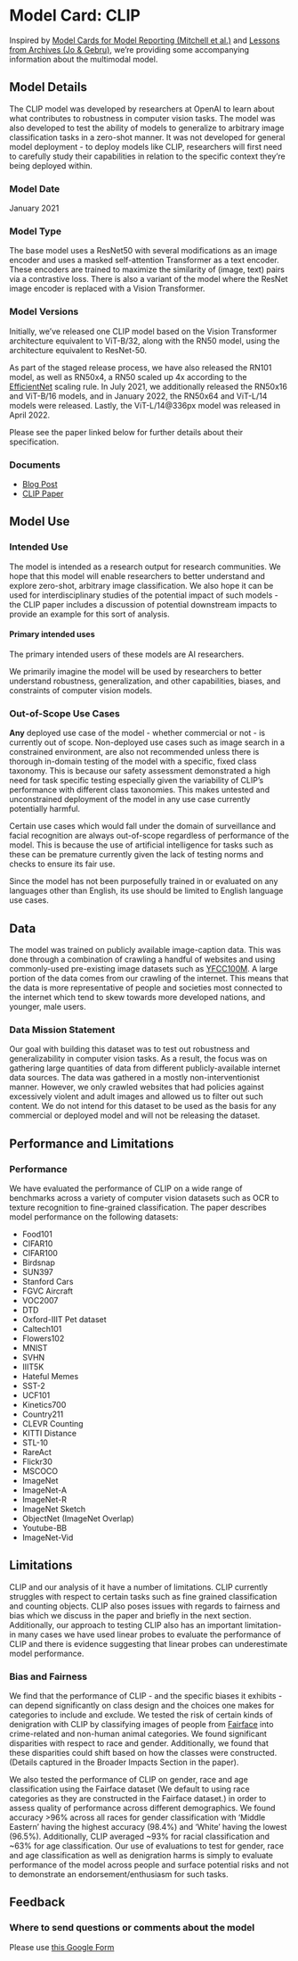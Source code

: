# Model Card: CLIP

Inspired by [Model Cards for Model Reporting (Mitchell et al.)](https://arxiv.org/abs/1810.03993) and [Lessons from Archives (Jo & Gebru)](https://arxiv.org/pdf/1912.10389), we’re providing some accompanying information about the multimodal model.

## Model Details

The CLIP model was developed by researchers at OpenAI to learn about what contributes to robustness in computer vision tasks. The model was also developed to test the ability of models to generalize to arbitrary image classification tasks in a zero-shot manner. It was not developed for general model deployment - to deploy models like CLIP, researchers will first need to carefully study their capabilities in relation to the specific context they’re being deployed within.

### Model Date

January 2021

### Model Type

The base model uses a ResNet50 with several modifications as an image encoder and uses a masked self-attention Transformer as a text encoder. These encoders are trained to maximize the similarity of (image, text) pairs via a contrastive loss. There is also a variant of the model where the ResNet image encoder is replaced with a Vision Transformer.

### Model Versions

Initially, we’ve released one CLIP model based on the Vision Transformer architecture equivalent to ViT-B/32, along with the RN50 model, using the architecture equivalent to ResNet-50.

As part of the staged release process, we have also released the RN101 model, as well as RN50x4, a RN50 scaled up 4x according to the [EfficientNet](https://arxiv.org/abs/1905.11946) scaling rule. In July 2021, we additionally released the RN50x16 and ViT-B/16 models, and in January 2022, the RN50x64 and ViT-L/14 models were released. Lastly, the ViT-L/14@336px model was released in April 2022.

Please see the paper linked below for further details about their specification.

### Documents

- [Blog Post](https://openai.com/blog/clip/)
- [CLIP Paper](https://arxiv.org/abs/2103.00020)

## Model Use

### Intended Use

The model is intended as a research output for research communities. We hope that this model will enable researchers to better understand and explore zero-shot, arbitrary image classification. We also hope it can be used for interdisciplinary studies of the potential impact of such models - the CLIP paper includes a discussion of potential downstream impacts to provide an example for this sort of analysis.

#### Primary intended uses

The primary intended users of these models are AI researchers.

We primarily imagine the model will be used by researchers to better understand robustness, generalization, and other capabilities, biases, and constraints of computer vision models.

### Out-of-Scope Use Cases

**Any** deployed use case of the model - whether commercial or not - is currently out of scope. Non-deployed use cases such as image search in a constrained environment, are also not recommended unless there is thorough in-domain testing of the model with a specific, fixed class taxonomy. This is because our safety assessment demonstrated a high need for task specific testing especially given the variability of CLIP’s performance with different class taxonomies. This makes untested and unconstrained deployment of the model in any use case currently potentially harmful.

Certain use cases which would fall under the domain of surveillance and facial recognition are always out-of-scope regardless of performance of the model. This is because the use of artificial intelligence for tasks such as these can be premature currently given the lack of testing norms and checks to ensure its fair use.

Since the model has not been purposefully trained in or evaluated on any languages other than English, its use should be limited to English language use cases.

## Data

The model was trained on publicly available image-caption data. This was done through a combination of crawling a handful of websites and using commonly-used pre-existing image datasets such as [YFCC100M](http://projects.dfki.uni-kl.de/yfcc100m/). A large portion of the data comes from our crawling of the internet. This means that the data is more representative of people and societies most connected to the internet which tend to skew towards more developed nations, and younger, male users.

### Data Mission Statement

Our goal with building this dataset was to test out robustness and generalizability in computer vision tasks. As a result, the focus was on gathering large quantities of data from different publicly-available internet data sources. The data was gathered in a mostly non-interventionist manner. However, we only crawled websites that had policies against excessively violent and adult images and allowed us to filter out such content. We do not intend for this dataset to be used as the basis for any commercial or deployed model and will not be releasing the dataset.

## Performance and Limitations

### Performance

We have evaluated the performance of CLIP on a wide range of benchmarks across a variety of computer vision datasets such as OCR to texture recognition to fine-grained classification. The paper describes model performance on the following datasets:

- Food101
- CIFAR10
- CIFAR100
- Birdsnap
- SUN397
- Stanford Cars
- FGVC Aircraft
- VOC2007
- DTD
- Oxford-IIIT Pet dataset
- Caltech101
- Flowers102
- MNIST
- SVHN
- IIIT5K
- Hateful Memes
- SST-2
- UCF101
- Kinetics700
- Country211
- CLEVR Counting
- KITTI Distance
- STL-10
- RareAct
- Flickr30
- MSCOCO
- ImageNet
- ImageNet-A
- ImageNet-R
- ImageNet Sketch
- ObjectNet (ImageNet Overlap)
- Youtube-BB
- ImageNet-Vid

## Limitations

CLIP and our analysis of it have a number of limitations. CLIP currently struggles with respect to certain tasks such as fine grained classification and counting objects. CLIP also poses issues with regards to fairness and bias which we discuss in the paper and briefly in the next section. Additionally, our approach to testing CLIP also has an important limitation- in many cases we have used linear probes to evaluate the performance of CLIP and there is evidence suggesting that linear probes can underestimate model performance.

### Bias and Fairness

We find that the performance of CLIP - and the specific biases it exhibits - can depend significantly on class design and the choices one makes for categories to include and exclude. We tested the risk of certain kinds of denigration with CLIP by classifying images of people from [Fairface](https://arxiv.org/abs/1908.04913) into crime-related and non-human animal categories. We found significant disparities with respect to race and gender. Additionally, we found that these disparities could shift based on how the classes were constructed. (Details captured in the Broader Impacts Section in the paper).

We also tested the performance of CLIP on gender, race and age classification using the Fairface dataset (We default to using race categories as they are constructed in the Fairface dataset.) in order to assess quality of performance across different demographics. We found accuracy >96% across all races for gender classification with ‘Middle Eastern’ having the highest accuracy (98.4%) and ‘White’ having the lowest (96.5%). Additionally, CLIP averaged ~93% for racial classification and ~63% for age classification. Our use of evaluations to test for gender, race and age classification as well as denigration harms is simply to evaluate performance of the model across people and surface potential risks and not to demonstrate an endorsement/enthusiasm for such tasks.

## Feedback

### Where to send questions or comments about the model

Please use [this Google Form](https://docs.google.com/forms/d/e/1FAIpQLSfRGWV17mtjtVnFYQwatyDBY1KX8yayYaAIwuFVC80Url15yA/viewform?usp=send_form)
